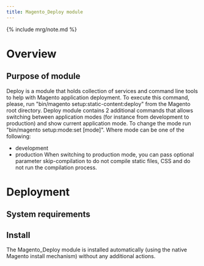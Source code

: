 ```yaml
---
title: Magento_Deploy module
---
```


{% include mrg/note.md %}

# Overview
## Purpose of module

Deploy is a module that holds collection of services and command line tools to help with Magento application deployment. 
To execute this command, please, run "bin/magento setup:static-content:deploy" from the Magento root directory.
Deploy module contains 2 additional commands that allows switching between application modes (for instance from 
development to
production) and show current application mode. To change the mode run "bin/magento setup:mode:set [mode]".
Where mode can be one of the following:
 - development
 - production
When switching to production mode, you can pass optional parameter skip-compilation to do not compile static files, CSS 
and do not run the compilation process.

# Deployment
## System requirements

## Install
The Magento_Deploy module is installed automatically (using the native Magento install mechanism) without any additional actions.
